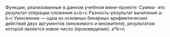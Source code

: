 Функции, реализованные в данном учебном мини-проекте:
Сумма- это результат операции сложения 
a+b=c
Разность-результат вычитания
a-b=r
Умножение — одна из основных бинарных арифметических действий двух аргументов (множимого и множителя), результатом которой является новое число (произведение).
a*b=n
